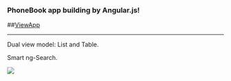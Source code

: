 ### PhoneBook app building by Angular.js!

##[ViewApp](http://alextitakov.github.io/PhoneBook/)
***

Dual view model:  List and Table.

Smart ng-Search.

![](https://github.com/alextitakov/PhoneBook/blob/master/Phonebook.png)

